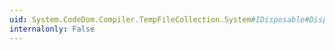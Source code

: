 ```yaml
---
uid: System.CodeDom.Compiler.TempFileCollection.System#IDisposable#Dispose
internalonly: False
---
```

